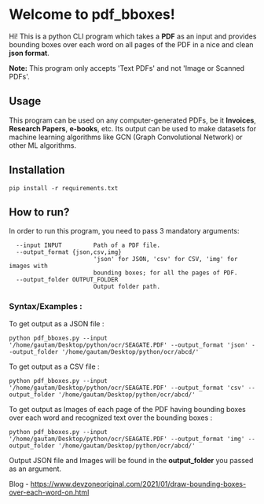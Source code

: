 # Welcome to pdf_bboxes!

Hi! This is a python CLI program which takes a **PDF** as an input and provides bounding boxes over each word on all pages of the PDF in a nice and clean **json format**. 

**Note:** This program only accepts 'Text PDFs' and not 'Image or Scanned PDFs'.

## Usage 
This program can be used on any computer-generated PDFs, be it **Invoices**, **Research Papers**, **e-books**, etc. Its output can be used to make datasets for machine learning algorithms like GCN (Graph Convolutional Network) or other ML algorithms. 


## Installation

    pip install -r requirements.txt

## How to run?

In order to run this program, you need to pass 3 mandatory arguments:
```
  --input INPUT         Path of a PDF file.
  --output_format {json,csv,img}
                        'json' for JSON, 'csv' for CSV, 'img' for images with
                        bounding boxes; for all the pages of PDF.
  --output_folder OUTPUT_FOLDER
                        Output folder path.
```

### Syntax/Examples : 

To get output as a JSON file :

    python pdf_bboxes.py --input '/home/gautam/Desktop/python/ocr/SEAGATE.PDF' --output_format 'json' --output_folder '/home/gautam/Desktop/python/ocr/abcd/'

To get output as a CSV file :

    python pdf_bboxes.py --input '/home/gautam/Desktop/python/ocr/SEAGATE.PDF' --output_format 'csv' --output_folder '/home/gautam/Desktop/python/ocr/abcd/'

To get output as Images of each page of the PDF having  bounding boxes over each word and recognized text over the bounding boxes :

    python pdf_bboxes.py --input '/home/gautam/Desktop/python/ocr/SEAGATE.PDF' --output_format 'img' --output_folder '/home/gautam/Desktop/python/ocr/abcd/'

Output JSON file and Images will be found in the **output_folder** you passed as an argument.


Blog - https://www.devzoneoriginal.com/2021/01/draw-bounding-boxes-over-each-word-on.html